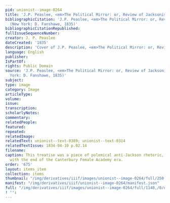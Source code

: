 ```yaml
---
pid: unionist--image-0264
title: 'J.P. Peaslee, <em>The Political Mirror: or, Review of Jacksonism</em>'
bibliographicCitation: 'J.P. Peaslee, <em>The Political Mirror: or, Review of Jacksonism</em>
  (New York: D. Fanshawe, 1835)'
bibliographicCitationRepublished: 
fullIssueSequenceNumber: 
creator: J. P. Peaslee
dateCreated: '1835'
description: 'Cover of J.P. Peaslee, <em>The Political Mirror: or, Review of Jacksonism</em>'
language: English
publisher: 
IsPartOf: 
rights: Public Domain
source: 'J.P. Peaslee, <em>The Political Mirror: or, Review of Jacksonism</em> (New
  York: D. Fanshawe, 1835)'
subject: 
type: image
category: Image
articleType: 
volume: 
issue: 
transcription: 
scholarlyNotes: 
commentary: 
relatedPeople: 
featured: 
repeated: 
relatedImage: 
relatedText: unionist--text-0389; unionist--text-0314
relatedTextIssue: 1834-04-10 p.02.14
filename: 
caption: This treatise was a piece of polemical anti-Jackson rhetoric, roughly contemporaneous
  with the end of the Canterbury Female Academy era.
order: '675'
layout: items_item
collection: items
thumbnail: "/img/derivatives/iiif/images/unionist--image-0264/full/250,/0/default.jpg"
manifest: "/img/derivatives/iiif/unionist--image-0264/manifest.json"
full: "/img/derivatives/iiif/images/unionist--image-0264/full/1140,/0/default.jpg"
! '': 
---
```


